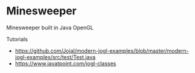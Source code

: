 # Minesweeper
Minesweeper built in Java OpenGL

Tutorials
- https://github.com/Jojal/modern-jogl-examples/blob/master/modern-jogl-examples/src/test/Test.java
- https://www.javatpoint.com/jogl-classes